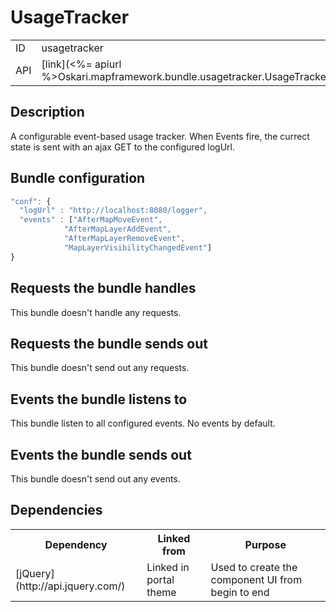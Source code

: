 # UsageTracker

<table>
  <tr>
    <td>ID</td><td>usagetracker</td>
  </tr>
  <tr>
    <td>API</td><td>[link](<%= apiurl %>Oskari.mapframework.bundle.usagetracker.UsageTrackerBundleInstance.html)</td>
  </tr>
</table>

## Description

A configurable event-based usage tracker. When Events fire, the currect state is sent with an ajax GET to the configured logUrl.

## Bundle configuration

```javascript
"conf": {
  "logUrl" : "http://localhost:8080/logger",
  "events" : ["AfterMapMoveEvent",
            "AfterMapLayerAddEvent",
            "AfterMapLayerRemoveEvent",
            "MapLayerVisibilityChangedEvent"]
}
```

## Requests the bundle handles

This bundle doesn't handle any requests.

## Requests the bundle sends out

This bundle doesn't send out any requests.

## Events the bundle listens to

This bundle listen to all configured events. No events by default.

## Events the bundle sends out

This bundle doesn't send out any events.

## Dependencies

<table>
  <tr>
    <th> Dependency </th><th> Linked from </th><th> Purpose </th>
  </tr>
  <tr>
    <td> [jQuery](http://api.jquery.com/) </td>
    <td> Linked in portal theme </td>
    <td> Used to create the component UI from begin to end</td>
  </tr>
</table>